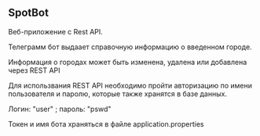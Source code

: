 <p><h2> SpotBot</h2>
<p>Веб-приложение с Rest API.
<p>Телеграмм бот выдаает справочную информацию о введенном городе.
<p>Информация о городах может быть изменена, удалена или добавлена через REST API
<p>Для использвания REST API необходимо пройти авторизацию по имени пользователя и паролю, которые также хранятся в базе данных.
<p>Логин: "user" ; пароль: "pswd"
<p>Токен и имя бота храняться в файле application.properties
